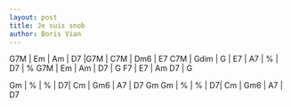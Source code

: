 ```yaml
---
layout: post
title: Je suis snob
author: Boris Vian
---
```


<canvas class="chords">G7M | Em | Am | D7 |G7M | C7M | Dm6 | E7
C7M | Gdim | G | E7 | A7 | % | D7 | %
G7M | Em | Am | D7 | G F7 | E7 | Am D7 | G</canvas>

<canvas class="chords">Gm | % | % | D7| Cm | Gm6 | A7 | D7 Gm
Gm | % | % | D7| Cm | Gm6 | A7 | D7</canvas>






